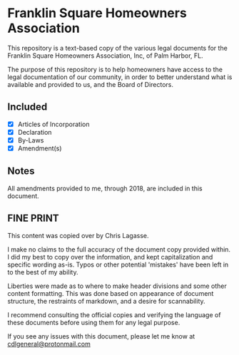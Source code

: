 # Franklin Square Homeowners Association

This repository is a text-based copy of the various legal documents for the Franklin Square Homeowners Association, Inc, of Palm Harbor, FL.

The purpose of this repository is to help homeowners have access to the legal documentation of our community, in order to better understand what is available and provided to us, and the Board of Directors.

## Included

- [x] Articles of Incorporation
- [x] Declaration
- [x] By-Laws
- [x] Amendment(s)

## Notes

All amendments provided to me, through 2018, are included in this document.

## FINE PRINT

This content was copied over by Chris Lagasse.

I make no claims to the full accuracy of the document copy provided within. I did my best to copy over the information, and kept capitalization and specific wording as-is. Typos or other potential 'mistakes' have been left in to the best of my ability.

Liberties were made as to where to make header divisions and some other content formatting. This was done based on appearance of document structure, the restraints of markdown, and a desire for scannability.

I recommend consulting the official copies and verifying the language  of these documents before using them for any legal purpose.

If you see any issues with this document, please let me know at cdlgeneral@protonmail.com
